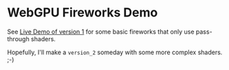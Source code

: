 # WebGPU Fireworks Demo

See [Live Demo of version 1](https://karl-pickett.dev/fireworks/index.html) for
some basic fireworks that only use pass-through shaders.

Hopefully, I'll make a `version_2` someday with some more complex shaders. ;-)
